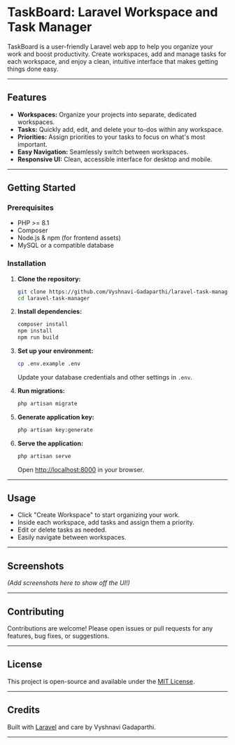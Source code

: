 # TaskBoard: Laravel Workspace and Task Manager

TaskBoard is a user-friendly Laravel web app to help you organize your work and boost productivity. Create workspaces, add and manage tasks for each workspace, and enjoy a clean, intuitive interface that makes getting things done easy.

---

## Features

- **Workspaces:** Organize your projects into separate, dedicated workspaces.
- **Tasks:** Quickly add, edit, and delete your to-dos within any workspace.
- **Priorities:** Assign priorities to your tasks to focus on what's most important.
- **Easy Navigation:** Seamlessly switch between workspaces.
- **Responsive UI:** Clean, accessible interface for desktop and mobile.

---

## Getting Started

### Prerequisites

- PHP >= 8.1
- Composer
- Node.js & npm (for frontend assets)
- MySQL or a compatible database

### Installation

1. **Clone the repository:**
   ```sh
   git clone https://github.com/Vyshnavi-Gadaparthi/laravel-task-manager.git
   cd laravel-task-manager
   ```

2. **Install dependencies:**
   ```sh
   composer install
   npm install
   npm run build
   ```

3. **Set up your environment:**
   ```sh
   cp .env.example .env
   ```
   Update your database credentials and other settings in `.env`.

4. **Run migrations:**
   ```sh
   php artisan migrate
   ```

5. **Generate application key:**
   ```sh
   php artisan key:generate
   ```

6. **Serve the application:**
   ```sh
   php artisan serve
   ```
   Open [http://localhost:8000](http://localhost:8000) in your browser.

---

## Usage

- Click "Create Workspace" to start organizing your work.
- Inside each workspace, add tasks and assign them a priority.
- Edit or delete tasks as needed.
- Easily navigate between workspaces.

---

## Screenshots

*(Add screenshots here to show off the UI!)*

---

## Contributing

Contributions are welcome! Please open issues or pull requests for any features, bug fixes, or suggestions.

---

## License

This project is open-source and available under the [MIT License](LICENSE).

---

## Credits

Built with [Laravel](https://laravel.com/) and care by Vyshnavi Gadaparthi.

---